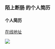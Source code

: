 ### 陌上断肠 的个人简历

#### 个人简历
[在线地址](https://wxpsjhhd.github.io/resume/)

![](https://gitee.com/wxpengjy/images/raw/master/cfVyxSDU2KJjGaR.jpg)
